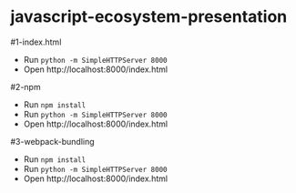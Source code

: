 # javascript-ecosystem-presentation

#1-index.html
* Run `python -m SimpleHTTPServer 8000`
* Open http://localhost:8000/index.html

#2-npm
* Run `npm install`
* Run `python -m SimpleHTTPServer 8000`
* Open http://localhost:8000/index.html

#3-webpack-bundling
* Run `npm install`
* Run `python -m SimpleHTTPServer 8000`
* Open http://localhost:8000/index.html

